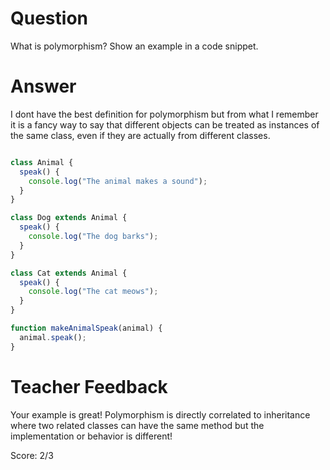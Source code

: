 # Question
What is polymorphism? Show an example in a code snippet.

# Answer

I dont have the best definition for polymorphism but from what I remember it is a fancy way to say that different objects can be treated as instances of the same class, even if they are actually from different classes.


```js 

class Animal {
  speak() {
    console.log("The animal makes a sound");
  }
}

class Dog extends Animal {
  speak() {
    console.log("The dog barks");
  }
}

class Cat extends Animal {
  speak() {
    console.log("The cat meows");
  }
}

function makeAnimalSpeak(animal) {
  animal.speak();
}
```

# Teacher Feedback

Your example is great! Polymorphism is directly correlated to inheritance where two related classes can have the same method but the implementation or behavior is different!

Score: 2/3